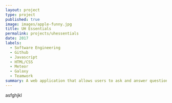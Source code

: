 ```yaml
---
layout: project
type: project
published: true
image: images/apple-funny.jpg
title: UH Essentials
permalink: projects/uhessentials
date: 2017
labels:
  - Software Engineering
  - Github
  - Javascript
  - HTML/CSS
  - Meteor
  - Galaxy
  - Teamwork
summary: A web application that allows users to ask and answer questions about the University of Hawaii.
---
```


asfghjkl
